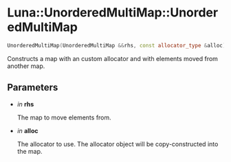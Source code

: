 # Luna::UnorderedMultiMap::UnorderedMultiMap

```c++
UnorderedMultiMap(UnorderedMultiMap &&rhs, const allocator_type &alloc)
```

Constructs a map with an custom allocator and with elements moved from another map. 



## Parameters
* *in* **rhs**

    The map to move elements from. 

* *in* **alloc**

    The allocator to use. The allocator object will be copy-constructed into the map. 

